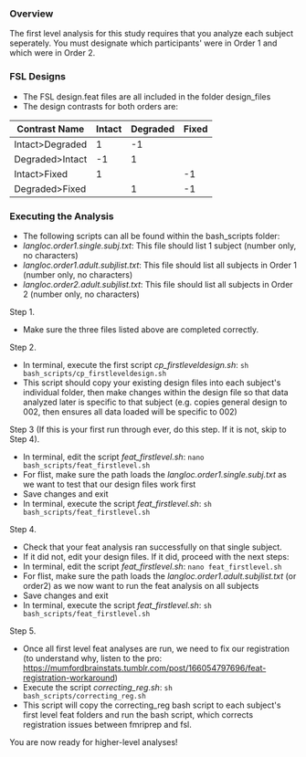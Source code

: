 ### Overview
The first level analysis for this study requires that you analyze each subject seperately. You must designate which participants' were in Order 1 and which were in Order 2.

### FSL Designs
- The FSL design.feat files are all included in the folder design_files
- The design contrasts for both orders are:

| Contrast Name   	| Intact 	| Degraded 	| Fixed 	|
|-----------------	|--------	|----------	|-------	|
| Intact>Degraded 	| 1      	| -1       	|       	|
| Degraded>Intact 	| -1     	| 1        	|       	|
| Intact>Fixed    	| 1      	|          	| -1    	|
| Degraded>Fixed  	|        	| 1        	| -1    	|

### Executing the Analysis
- The following scripts can all be found within the bash_scripts folder:
- *langloc.order1.single.subj.txt*: This file should list 1 subject (number only, no characters)
- *langloc.order1.adult.subjlist.txt*: This file should list all subjects in Order 1 (number only, no characters)
- *langloc.order2.adult.subjlist.txt*: This file should list all subjects in Order 2 (number only, no characters)

Step 1.
- Make sure the three files listed above are completed correctly.

Step 2. 
- In terminal, execute the first script *cp_firstleveldesign.sh*:
```sh bash_scripts/cp_firstleveldesign.sh```
- This script should copy your existing design files into each subject's individual folder, then make changes within the design file so that data analyzed later is specific to that subject (e.g. copies general design to 002, then ensures all data loaded will be specific to 002)

Step 3 (If this is your first run through ever, do this step. If it is not, skip to Step 4).
- In terminal, edit the script *feat_firstlevel.sh*:
```nano bash_scripts/feat_firstlevel.sh```
- For flist, make sure the path loads the *langloc.order1.single.subj.txt* as we want to test that our design files work first
- Save changes and exit
- In terminal, execute the script *feat_firstlevel.sh*:
```sh bash_scripts/feat_firstlevel.sh```

Step 4. 
- Check that your feat analysis ran successfully on that single subject. 
- If it did not, edit your design files. If it did, proceed with the next steps:
- In terminal, edit the script *feat_firstlevel.sh*:
```nano feat_firstlevel.sh```
- For flist, make sure the path loads the *langloc.order1.adult.subjlist.txt*  (or order2) as we now want to run the feat analysis on all subjects
- Save changes and exit
- In terminal, execute the script *feat_firstlevel.sh*:
```sh bash_scripts/feat_firstlevel.sh```

Step 5. 
- Once all first level feat analyses are run, we need to fix our registration (to understand why, listen to the pro: <https://mumfordbrainstats.tumblr.com/post/166054797696/feat-registration-workaround>)
- Execute the script *correcting_reg.sh*:
```sh bash_scripts/correcting_reg.sh```
- This script will copy the correcting_reg bash script to each subject's first level feat folders and run the bash script, which corrects registration issues between fmriprep and fsl.

You are now ready for higher-level analyses!
